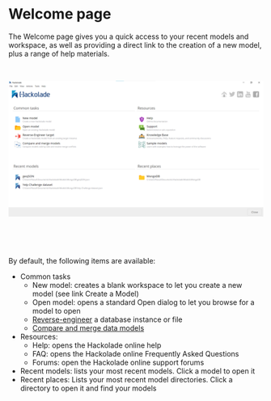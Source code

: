 # Welcome page

The Welcome page gives you a quick access to your recent models and workspace, as well as providing a direct link to the creation of a new model, plus a range of help materials.

&nbsp;

![Welcome page](<lib/Welcome%20page.png>)

&nbsp;

&nbsp;

By default, the following items are available:

* Common tasks
  * New model: creates a blank workspace to let you create a new model (see link Create a Model)
  * Open model: opens a standard Open dialog to let you browse for a model to open
  * [Reverse-engineer](<Reverseengineeranexistinginstanc.md>) a database instance or file
  * [Compare and merge data models](<Compareandmergemodels.md>)
* Resources:
  * Help: opens the Hackolade online help
  * FAQ: opens the Hackolade online Frequently Asked Questions
  * Forums: open the Hackolade online support forums
* Recent models: lists your most recent models. Click a model to open it
* Recent places: Lists your most recent model directories. Click a directory to open it and find your models

